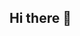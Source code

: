 ## Hi there 👋

<!--
**JorisKronenberg/JorisKronenberg** is a ✨ _special_ ✨ repository because its `README.md` (this file) appears on your GitHub profile.

Here are some ideas to get you started:

- 🔭 I’m currently working on my bachelor thesis
- 🌱 I’m currently learning more about solid state physics
- 📫 How to reach me: (public Email)
- 😄 Pronouns: he/him


